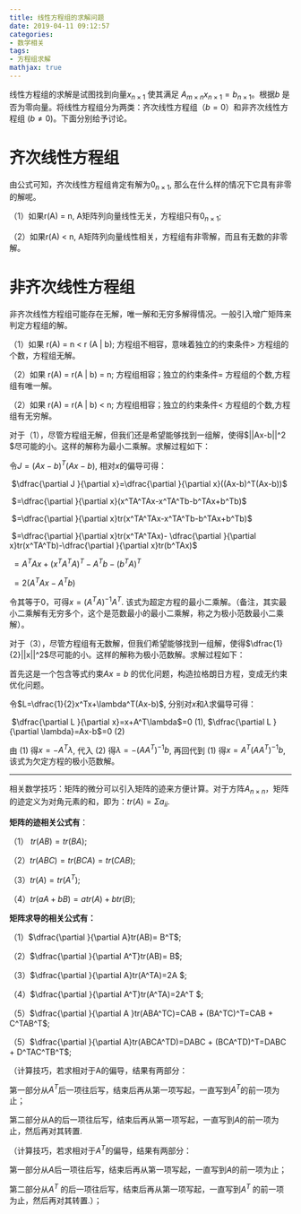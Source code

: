 ```yaml
---
title: 线性方程组的求解问题
date: 2019-04-11 09:12:57
categories: 
- 数学相关
tags:
- 方程组求解
mathjax: true
---
```


线性方程组的求解是试图找到向量$x_{n\times 1}$ 使其满足 $A_{m\times n}x_{n\times1}=b_{n\times1}$。根据$b$ 是否为零向量。将线性方程组分为两类：齐次线性方程组（$b=0$）和非齐次线性方程组 ($b \neq 0$)。下面分别给予讨论。

# 齐次线性方程组

由公式可知，齐次线性方程组肯定有解为$0_{n\times1}$, 那么在什么样的情况下它具有非零的解呢。

（1）如果r(A) = n, A矩阵列向量线性无关，方程组只有$0_{n\times1}$; 

（2）如果r(A) < n, A矩阵列向量线性相关，方程组有非零解，而且有无数的非零解。



# 非齐次线性方程组

非齐次线性方程组可能存在无解，唯一解和无穷多解得情况。一般引入增广矩阵来判定方程组的解。

（1）如果 r(A)  = n < r (A | b);  方程组不相容，意味着独立的约束条件> 方程组的个数，方程组无解。

（2）如果 r(A)  = r(A | b) = n; 方程组相容；独立的约束条件= 方程组的个数,方程组有唯一解。

（2）如果 r(A)  = r(A | b) < n; 方程组相容；独立的约束条件< 方程组的个数,方程组有无穷解。



对于（1），尽管方程组无解，但我们还是希望能够找到一组解，使得$||Ax-b||^2 $尽可能的小。这样的解称为最小二乘解。求解过程如下：

令$J=(Ax-b)^T(Ax-b)​$, 相对$x​$的偏导可得：

​                                                    $\dfrac{\partial J }{\partial x}=\dfrac{\partial }{\partial x}((Ax-b)^T(Ax-b))​$ 

​                                                            $=\dfrac{\partial }{\partial x}(x^TA^TAx-x^TA^Tb-b^TAx+b^Tb)​$ 

​                                                           $=\dfrac{\partial }{\partial x}tr(x^TA^TAx-x^TA^Tb-b^TAx+b^Tb)​$ 

​                                                           $=\dfrac{\partial }{\partial x}tr(x^TA^TAx)-                                                      \dfrac{\partial }{\partial x}tr(x^TA^Tb)-\dfrac{\partial }{\partial x}tr(b^TAx)​$

​                                                           $=A^TAx + (x^TA^TA)^T-A^Tb-(b^TA)^T​$

​                                                           $=2(A^TAx -A^Tb)​$

令其等于0，可得$x=(A^TA)^{-1}A^T$. 该式为超定方程的最小二乘解。（备注，其实最小二乘解有无穷多个，这个是范数最小的最小二乘解，称之为极小范数最小二乘解）。







对于（3），尽管方程组有无数解，但我们希望能够找到一组解，使得$\dfrac{1}{2}||x||^2$尽可能的小。这样的解称为极小范数解。求解过程如下：

首先这是一个包含等式约束$Ax=b$ 的优化问题，构造拉格朗日方程，变成无约束优化问题。

令$L=\dfrac{1}{2}x^Tx+\lambda^T(Ax-b)$, 分别对$x$和$\lambda$求偏导可得：

​                                                    $\dfrac{\partial L }{\partial x}=x+A^T\lambda​$=0 (1),    $\dfrac{\partial L }{\partial \lambda}=Ax-b​$=0 (2)

由 (1) 得$x=-A^T\lambda$, 代入 (2) 得$\lambda=-(AA^T)^{-1}b$, 再回代到 (1) 得$x=A^T(AA^T)^{-1}b$, 该式为欠定方程的极小范数解。



------



相关数学技巧：矩阵的微分可以引入矩阵的迹来方便计算。对于方阵$A_{n\times n}$，矩阵的迹定义为对角元素的和，即为：$tr(A)=\Sigma a_{ii}$.  

**矩阵的迹相关公式有**：

（1） $tr(AB)=tr(BA)​$;

（2）$tr(ABC)=tr(BCA)=tr(CAB)$;

（3）$tr(A)=tr(A^T)$;

（4）$tr(aA+bB)=atr(A)+btr(B)​$;

**矩阵求导的相关公式有：**

（1）$\dfrac{\partial }{\partial A}tr(AB)= B^T$;

（2）$\dfrac{\partial }{\partial A^T}tr(AB)= B$;

（3）$\dfrac{\partial }{\partial A}tr(A^TA)=2A $;

（4）$\dfrac{\partial }{\partial A^T}tr(A^TA)=2A^T ​$;

（5）$\dfrac{\partial }{\partial A }tr(ABA^TC)=CAB + (BA^TC)^T=CAB + C^TAB^T$;

（5）$\dfrac{\partial }{\partial A}tr(ABCA^TD)=DABC + (BCA^TD)^T=DABC + D^TAC^TB^T$;



（计算技巧，若求相对于A的偏导，结果有两部分：

第一部分从$A^T$后一项往后写，结束后再从第一项写起，一直写到$A^T$的前一项为止；

第二部分从A的后一项往后写，结束后再从第一项写起，一直写到$A$的前一项为止，然后再对其转置.

（计算技巧，若求相对于$A^T$的偏导，结果有两部分：

第一部分从$A$后一项往后写，结束后再从第一项写起，一直写到$A$的前一项为止；

第二部分从$A^T$ 的后一项往后写，结束后再从第一项写起，一直写到​$A^T$ 的前一项为止，然后再对其转置.）；


